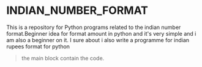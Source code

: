 # INDIAN_NUMBER_FORMAT
This is a repository for Python programs related to the indian  number format.Beginner idea for format amount in python and it's very simple and i am also a beginner on it. I sure about i also write a programme for indian rupees format for python
> the main block contain the code.